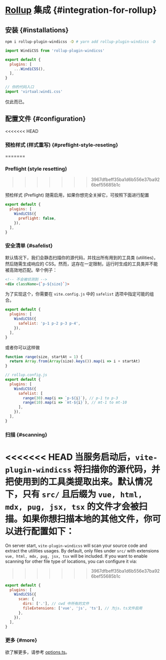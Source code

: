 <Logo name="rollup" class="logo-float-xl"/>

# [Rollup](https://rollupjs.org) 集成 {#integration-for-rollup}

<PackageInfo
  name="rollup-plugin-windicss"
  repo="vite-plugin-windicss/tree/main/packages/rollup-plugin-windicss"
  author="antfu"
/>

## 安装 {#installations}

```bash
npm i rollup-plugin-windicss -D # yarn add rollup-plugin-windicss -D
```

```js rollup.config.js
import WindiCSS from 'rollup-plugin-windicss'

export default {
  plugins: [
    ...WindiCSS(),
  ],
}
```

```ts
// 你的代码入口
import 'virtual:windi.css'
```

仅此而已。


## 配置文件 {#configuration}

<<<<<<< HEAD
### 预检样式 (样式重写) {#preflight-style-reseting}
=======
### Preflight (style resetting)
>>>>>>> 3967dfbeff35ba1d6b556e37ba926bef55685b1c

预检样式 (Preflight) 随需启用，如果你想完全关掉它，可按照下面进行配置

```js rollup.config.js
export default {
  plugins: [
    WindiCSS({
      preflight: false,
    }),
  ],
}
```

### 安全清单 {#safelist}

默认情况下，我们会静态扫描你的源代码，并找出所有用到的工具类 (utilities)，然后随需生成响应的 CSS。然而，这存在一定限制，运行时生成的工具类并不能被高效地匹配。举个例子：

```html
<!-- 不会被侦测到 -->
<div className={`p-${size}`}>
```

为了实现这个，你需要在 `vite.config.js` 中的 `safelist` 选项中指定可能的组合。

```js rollup.config.js
export default {
  plugins: [
    WindiCSS({
      safelist: 'p-1 p-2 p-3 p-4',
    }),
  ],
}
```

或者你可以这样做

```js
function range(size, startAt = 1) {
  return Array.from(Array(size).keys()).map(i => i + startAt)
}

// rollup.config.js
export default {
  plugins: [
    WindiCSS({
      safelist: [
        range(30).map(i => `p-${i}`), // p-1 to p-3
        range(10).map(i => `mt-${i}`), // mt-1 to mt-10
      ],
    }),
  ],
}
```

### 扫描 {#scanning}

<<<<<<< HEAD
当服务启动后，`vite-plugin-windicss` 将扫描你的源代码，并把使用到的工具类提取出来。默认情况下，只有 `src/` 且后缀为 `vue, html, mdx, pug, jsx, tsx` 的文件才会被扫描。如果你想扫描本地的其他文件，你可以进行配置如下：
=======
On server start, `vite-plugin-windicss` will scan your source code and extract the utilities usages. By default, only files under `src/` with extensions `vue, html, mdx, pug, jsx, tsx` will be included. If you want to enable scanning for other file type of locations, you can configure it via:
>>>>>>> 3967dfbeff35ba1d6b556e37ba926bef55685b1c

```js rollup.config.js
export default {
  plugins: [
    WindiCSS({
      scan: {
        dirs: ['.'], // cwd 中所有的文件
        fileExtensions: ['vue', 'js', 'ts'], // 为js、ts文件启用
      },
    }),
  ],
}
```

### 更多 {#more}

欲了解更多，请参考 [options.ts](https://github.com/windicss/vite-plugin-windicss/blob/main/packages/plugin-utils/src/options.ts)。
